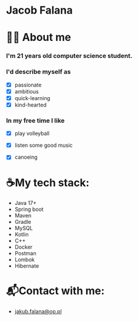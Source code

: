 # Jacob Falana

# 👨‍💻 About me
### I'm 21 years old computer science student. 

### I'd describe myself as
- [x] passionate
- [x] ambitious
- [x] quick-learning
- [x] kind-hearted

###  In my free time I like
- [x] play volleyball
- [x] listen some good music
- [x] canoeing


# ☕My tech stack:
- Java 17+
- Spring boot  
- Maven
- Gradle
- MySQL
- Kotlin
- C++
- Docker
- Postman
- Lombok
- Hibernate

# 📬Contact with me:
- jakub.falana@op.pl
